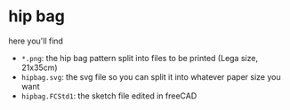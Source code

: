 hip bag
=======
here you'll find
- `*.png`: the hip bag pattern split into files to be printed (Lega size, 21x35cm)
- `hipbag.svg`: the svg file so you can split it into whatever paper size you want
- `hipbag.FCStd1`: the sketch file edited in freeCAD
